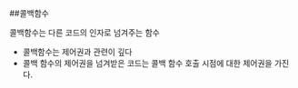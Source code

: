 ##콜백함수</br>

콜백함수는 다른 코드의 인자로 넘겨주는 함수</br>
 - 콜백함수는 제어권과 관련이 깊다
 - 콜백 함수의 제어권을 넘겨받은 코드는 콜백 함수 호출 시점에 대한 제어권을 가진다.
